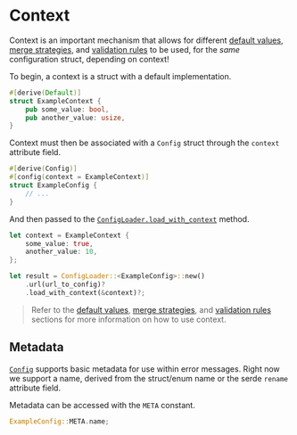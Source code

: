# Context

Context is an important mechanism that allows for different [default values](./struct/default.md),
[merge strategies](./struct/merge.md), and [validation rules](./struct/validate.md) to be used, for
the _same_ configuration struct, depending on context!

To begin, a context is a struct with a default implementation.

```rust
#[derive(Default)]
struct ExampleContext {
	pub some_value: bool,
	pub another_value: usize,
}
```

Context must then be associated with a `Config` struct through the `context` attribute field.

```rust
#[derive(Config)]
#[config(context = ExampleContext)]
struct ExampleConfig {
	// ...
}
```

And then passed to the
[`ConfigLoader.load_with_context`](https://docs.rs/schematic/latest/schematic/struct.ConfigLoader.html#method.load_with_context)
method.

```rust
let context = ExampleContext {
	some_value: true,
	another_value: 10,
};

let result = ConfigLoader::<ExampleConfig>::new()
	.url(url_to_config)?
	.load_with_context(&context)?;
```

> Refer to the [default values](./struct/default.md), [merge strategies](./struct/merge.md), and
> [validation rules](./struct/validate.md) sections for more information on how to use context.

## Metadata

[`Config`](./index.md) supports basic metadata for use within error messages. Right now we support a
name, derived from the struct/enum name or the serde `rename` attribute field.

Metadata can be accessed with the `META` constant.

```rust
ExampleConfig::META.name;
```
